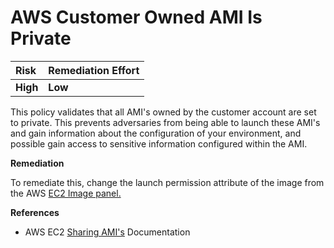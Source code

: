 # AWS Customer Owned AMI Is Private

| Risk     | Remediation Effort |
| :------- | :----------------- |
| **High** | **Low**            |

This policy validates that all AMI's owned by the customer account are set to private. This prevents adversaries from being able to launch these AMI's and gain information about the configuration of your environment, and possible gain access to sensitive information configured within the AMI.

**Remediation**

To remediate this, change the launch permission attribute of the image from the AWS [EC2 Image panel.](https://us-west-2.console.aws.amazon.com/ec2/home?Images:sort=name)

**References**

- AWS EC2 [Sharing AMI's](https://docs.aws.amazon.com/AWSEC2/latest/UserGuide/sharingamis-intro.html) Documentation

